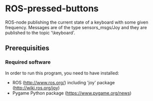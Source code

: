 # ROS-pressed-buttons
ROS-node publishing the current state of a keyboard with some given frequency. Messages are of the type sensors_msgs/Joy and they are published to the topic '\keyboard'. 

## Prerequisities
### Required software
In order to run this program, you need to have installed:
* ROS (http://www.ros.org/) including 'joy' package (http://wiki.ros.org/joy) 
* Pygame Python package (https://www.pygame.org/news)


